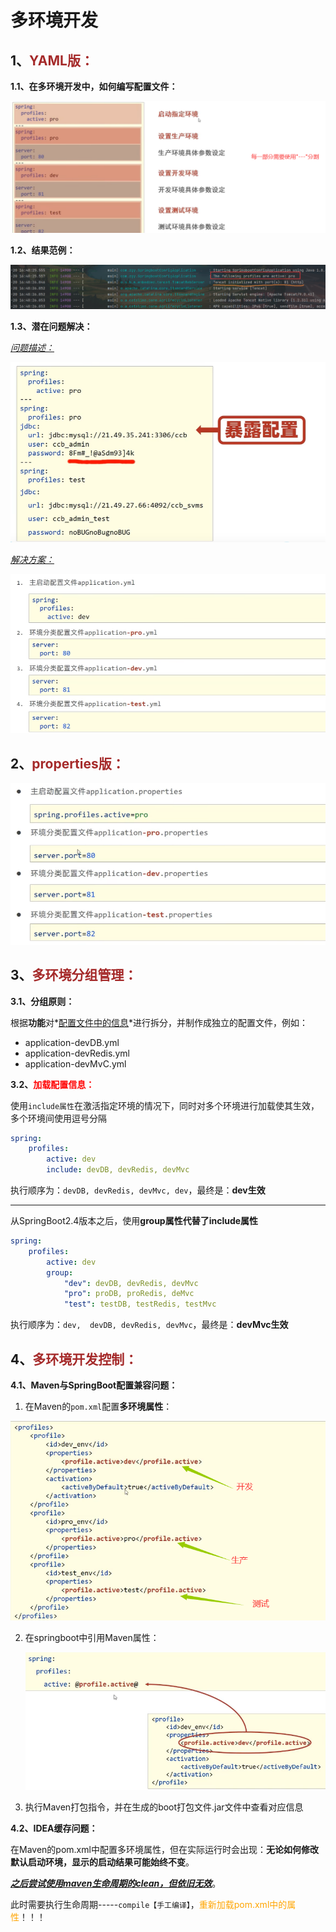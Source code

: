 # 多环境开发

## 1、<span style="color:brown">YAML版：</span>

**1.1、在多环境开发中，如何编写配置文件：**

<img src="https://raw.githubusercontent.com/root-bine/image/main/Typora-image/development01.png" alt="image-20221020164251787" style="zoom: 67%;" />

**1.2、结果范例：**

![image-20221020164902862](https://raw.githubusercontent.com/root-bine/image/main/Typora-image/development02.png)

**1.3、潜在问题解决：**

<u>*问题描述：*</u>

<img src="https://raw.githubusercontent.com/root-bine/image/main/Typora-image/development03.png" alt="image-20221020170856115" style="zoom: 67%;" />

<u>*解决方案：*</u>

<img src="https://raw.githubusercontent.com/root-bine/image/main/Typora-image/development04.png" alt="image-20221020171241341" style="zoom:67%;" />



## 2、<span style="color:brown">properties版：</span>

<img src="https://raw.githubusercontent.com/root-bine/image/main/Typora-image/development11.png" alt="image-20221020171657639" style="zoom:80%;" />

## 3、<span style="color:brown">多环境分组管理：</span>

**3.1、分组原则：**

根据**功能**对*<u>配置文件中的信息</u>*进行拆分，并制作成独立的配置文件，例如：

- application-devDB.yml
- application-devRedis.yml
- application-devMvC.yml

**3.2、<span style="color:red">加载配置信息：</span>**

使用`include属性`在激活指定环境的情况下，同时对多个环境进行加载使其生效，多个环境间使用逗号分隔

```yaml
spring:
	profiles:
		active: dev
		include: devDB, devRedis, devMvc
```

执行顺序为：`devDB, devRedis, devMvc, dev`，最终是：**dev生效**

---

从SpringBoot2.4版本之后，使用**group属性代替了include属性**

```yaml
spring:
	profiles:
		active: dev
		group: 
			"dev": devDB, devRedis, devMvc
			"pro": proDB, proRedis, deMvc
			"test": testDB, testRedis, testMvc
```

执行顺序为：`dev,  devDB, devRedis, devMvc`，最终是：**devMvc生效**



## 4、<span style="color:brown">多环境开发控制：</span>

**4.1、Maven与SpringBoot配置兼容问题：**

1. 在Maven的`pom.xml`配置**多环境属性**：

<img src="https://raw.githubusercontent.com/root-bine/image/main/Typora-image/development05.png" alt="image-20221020210428983" style="zoom:67%;" />

2. 在springboot中引用Maven属性：

   <img src="https://raw.githubusercontent.com/root-bine/image/main/Typora-image/development06.png" alt="image-20221020210652427" style="zoom:67%;" />

3. 执行Maven打包指令，并在生成的boot打包文件.jar文件中查看对应信息

**4.2、IDEA缓存问题：**

在Maven的pom.xml中配置多环境属性，但在实际运行时会出现：**无论如何修改默认启动环境，显示的启动结果可能始终不变**。

<u>***之后尝试使用maven生命周期的clean，但依旧无效***</u>。

此时需要执行生命周期-----`compile【手工编译】`，<span style="color:orange">重新加载pom.xml中的属性</span>！！！


